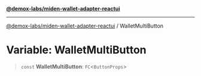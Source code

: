 [**@demox-labs/miden-wallet-adapter-reactui**](../README.md)

***

[@demox-labs/miden-wallet-adapter-reactui](../globals.md) / WalletMultiButton

# Variable: WalletMultiButton

> `const` **WalletMultiButton**: `FC`\<`ButtonProps`\>
